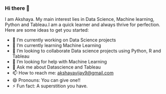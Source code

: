 ### Hi there 👋



I am Akshaya. My main interest lies in Data Science, Machine learning, Python and Tableau.I am a quick learner and always thrive for perfection.
Here are some ideas to get you started:

- 🔭 I’m currently working on Data Science projects
- 🌱 I’m currently learning Machine Learning
- 👯 I’m looking to collaborate Data science projects using Python, R and Tableau
- 🤔 I’m looking for help with Machine Learning
- 💬 Ask me about Datascience and Tableau
- 📫 How to reach me: akshayavijay9@gmail.com
- 😄 Pronouns: You can give one!!
- ⚡ Fun fact: A superstition you have.

